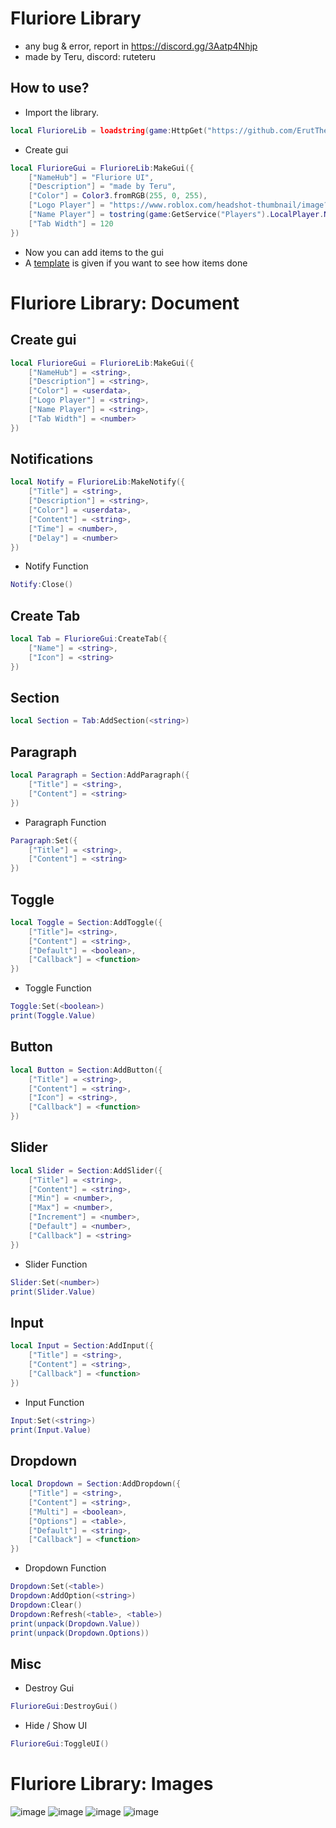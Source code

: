 # Fluriore Library
- any bug & error, report in https://discord.gg/3Aatp4Nhjp 
- made by Teru, discord: ruteteru
## How to use?
- Import the library.
```lua
local FlurioreLib = loadstring(game:HttpGet("https://github.com/ErutTheTeru/uilibrary/blob/main/Fluriore%20Lib/Source.lua?raw=true"))()
```
- Create gui
```lua
local FlurioreGui = FlurioreLib:MakeGui({
	["NameHub"] = "Fluriore UI",
	["Description"] = "made by Teru",
	["Color"] = Color3.fromRGB(255, 0, 255),
	["Logo Player"] = "https://www.roblox.com/headshot-thumbnail/image?userId="..game:GetService("Players").LocalPlayer.UserId .."&width=420&height=420&format=png",
	["Name Player"] = tostring(game:GetService("Players").LocalPlayer.Name),
	["Tab Width"] = 120
})
```
- Now you can add items to the gui
- A [template](Example.lua) is given if you want to see how items done
# Fluriore Library: Document
## Create gui
```lua
local FlurioreGui = FlurioreLib:MakeGui({
	["NameHub"] = <string>,
	["Description"] = <string>,
	["Color"] = <userdata>,
	["Logo Player"] = <string>,
	["Name Player"] = <string>,
	["Tab Width"] = <number>
})
```
## Notifications
```lua
local Notify = FlurioreLib:MakeNotify({
	["Title"] = <string>,
	["Description"] = <string>,
	["Color"] = <userdata>,
	["Content"] = <string>,
	["Time"] = <number>,
	["Delay"] = <number>
})
```
- Notify Function
```lua
Notify:Close()
```
## Create Tab
```lua
local Tab = FlurioreGui:CreateTab({
	["Name"] = <string>,
	["Icon"] = <string>
})
```
## Section
```lua
local Section = Tab:AddSection(<string>)
```
## Paragraph
```lua
local Paragraph = Section:AddParagraph({
	["Title"] = <string>,
	["Content"] = <string>
})
```
- Paragraph Function
```lua
Paragraph:Set({
	["Title"] = <string>,
	["Content"] = <string>
})
```
## Toggle
```lua
local Toggle = Section:AddToggle({
	["Title"]= <string>,
	["Content"] = <string>,
	["Default"] = <boolean>,
	["Callback"] = <function>
})
```
- Toggle Function
```lua
Toggle:Set(<boolean>)
print(Toggle.Value)
```
## Button
```lua
local Button = Section:AddButton({
	["Title"] = <string>,
	["Content"] = <string>,
	["Icon"] = <string>,
	["Callback"] = <function>
})
```
## Slider
```lua
local Slider = Section:AddSlider({
	["Title"] = <string>,
	["Content"] = <string>,
	["Min"] = <number>,
	["Max"] = <number>,
	["Increment"] = <number>,
	["Default"] = <number>,
	["Callback"] = <string>
})
```
- Slider Function
```lua
Slider:Set(<number>)
print(Slider.Value)
```
## Input
```lua
local Input = Section:AddInput({
	["Title"] = <string>,
	["Content"] = <string>,
	["Callback"] = <function>
})
```
- Input Function
```lua
Input:Set(<string>)
print(Input.Value)
```
## Dropdown
```lua
local Dropdown = Section:AddDropdown({
	["Title"] = <string>,
	["Content"] = <string>,
	["Multi"] = <boolean>,
	["Options"] = <table>,
	["Default"] = <string>,
	["Callback"] = <function>
})
```
- Dropdown Function
```lua
Dropdown:Set(<table>)
Dropdown:AddOption(<string>)
Dropdown:Clear()
Dropdown:Refresh(<table>, <table>)
print(unpack(Dropdown.Value))
print(unpack(Dropdown.Options))
```
## Misc
- Destroy Gui
```lua
FlurioreGui:DestroyGui()
```
- Hide / Show UI
```lua
FlurioreGui:ToggleUI()
```
# Fluriore Library: Images
![image](https://github.com/ErutTheTeru/uilibrary/assets/143543521/994ad756-7531-4e72-93fd-d8a24e55961f)
![image](https://github.com/ErutTheTeru/uilibrary/assets/143543521/2377fa90-7860-4f9e-945e-fd0c5943c3af)
![image](https://github.com/ErutTheTeru/uilibrary/assets/143543521/60e9a3f3-bcb0-4b36-9a0e-5006a24175fc)
![image](https://github.com/ErutTheTeru/uilibrary/assets/143543521/efe61b3c-2c24-4cb2-98c9-9ebbdd85bbc0)
